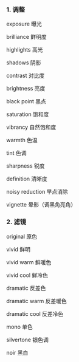 
### 1. 调整

exposure  曝光

brilliance  鲜明度

highlights  高光

shadows  阴影

contrast  对比度

brightness  亮度

black point  黑点

saturation  饱和度

vibrancy  自然饱和度

warmth  色温

tint  色调

sharpness  锐度

definition  清晰度

noisy reduction  早点消除

vignette  晕影（调黑角亮角）


### 2. 滤镜

original  原色

vivid  鲜明

vivid warm  鲜暖色

vivid cool  鲜冷色

dramatic  反差色

dramatic warm  反差暖色

dramatic cool  反差冷色

mono  单色

silvertone  银色调

noir  黑白



